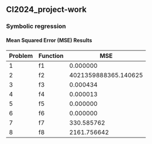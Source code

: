 ## CI2024_project-work
### Symbolic regression

#### Mean Squared Error (MSE) Results

| Problem | Function | MSE          |
|---------|----------|--------------|
| 1       | f1       | 0.000000     |
| 2       | f2       | 4021359888365.140625 |
| 3       | f3       | 0.000434     |
| 4       | f4       | 0.000013     |
| 5       | f5       | 0.000000     |
| 6       | f6       | 0.000000     |
| 7       | f7       | 330.585762   |
| 8       | f8       | 2161.756642  |
